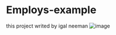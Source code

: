 # Employs-example

this project writed by igal neeman
![image](https://github.com/IgalNeeman/Employs-example/assets/44444912/02273daf-4184-403e-860b-ed612143b03b)
